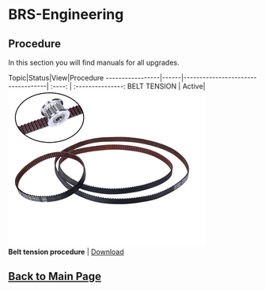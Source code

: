 
# BRS-Engineering  
## Procedure

In this section you will find manuals for all upgrades. 

Topic|Status|View|Procedure
-----------------|------|-----------------------------------| :----: |  :---------------:
BELT TENSION | Active| ![alt text](/image/belt.png)<br> **Belt tension procedure** | [Download](/manuals/belt.pdf)


## [Back to Main Page](/README.md)
